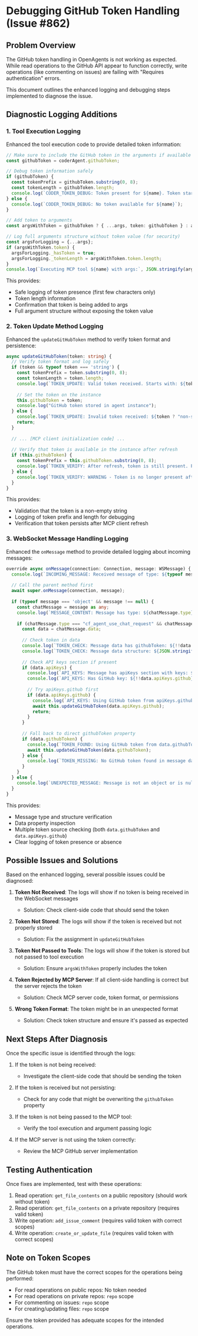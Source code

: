 # Debugging GitHub Token Handling (Issue #862)

## Problem Overview

The GitHub token handling in OpenAgents is not working as expected. While read operations to the GitHub API appear to function correctly, write operations (like commenting on issues) are failing with "Requires authentication" errors.

This document outlines the enhanced logging and debugging steps implemented to diagnose the issue.

## Diagnostic Logging Additions

### 1. Tool Execution Logging

Enhanced the tool execution code to provide detailed token information:

```typescript
// Make sure to include the GitHub token in the arguments if available
const githubToken = coderAgent.githubToken;

// Debug token information safely
if (githubToken) {
  const tokenPrefix = githubToken.substring(0, 8);
  const tokenLength = githubToken.length;
  console.log(`CODER_TOKEN_DEBUG: Token present for ${name}. Token starts with: ${tokenPrefix}..., length: ${tokenLength}`);
} else {
  console.log(`CODER_TOKEN_DEBUG: No token available for ${name}`);
}

// Add token to arguments
const argsWithToken = githubToken ? { ...args, token: githubToken } : args;

// Log full arguments structure without token value (for security)
const argsForLogging = {...args};
if (argsWithToken.token) {
  argsForLogging._hasToken = true;
  argsForLogging._tokenLength = argsWithToken.token.length;
}
console.log(`Executing MCP tool ${name} with args:`, JSON.stringify(argsForLogging));
```

This provides:
- Safe logging of token presence (first few characters only)
- Token length information
- Confirmation that token is being added to args
- Full argument structure without exposing the token value

### 2. Token Update Method Logging

Enhanced the `updateGitHubToken` method to verify token format and persistence:

```typescript
async updateGitHubToken(token: string) {
  // Verify token format and log safely
  if (token && typeof token === 'string') {
    const tokenPrefix = token.substring(0, 8);
    const tokenLength = token.length;
    console.log(`TOKEN_UPDATE: Valid token received. Starts with: ${tokenPrefix}..., length: ${tokenLength}`);
    
    // Set the token on the instance
    this.githubToken = token;
    console.log("GitHub token stored in agent instance");
  } else {
    console.log(`TOKEN_UPDATE: Invalid token received: ${token ? "non-string value" : "null or undefined"}`);
    return;
  }
  
  // ... [MCP client initialization code] ...
  
  // Verify that token is available in the instance after refresh
  if (this.githubToken) {
    const tokenPrefix = this.githubToken.substring(0, 8);
    console.log(`TOKEN_VERIFY: After refresh, token is still present. Prefix: ${tokenPrefix}...`);
  } else {
    console.log(`TOKEN_VERIFY: WARNING - Token is no longer present after refresh!`);
  }
}
```

This provides:
- Validation that the token is a non-empty string
- Logging of token prefix and length for debugging
- Verification that token persists after MCP client refresh

### 3. WebSocket Message Handling Logging

Enhanced the `onMessage` method to provide detailed logging about incoming messages:

```typescript
override async onMessage(connection: Connection, message: WSMessage) {
  console.log(`INCOMING_MESSAGE: Received message of type: ${typeof message}`);
  
  // Call the parent method first
  await super.onMessage(connection, message);
  
  if (typeof message === 'object' && message !== null) {
    const chatMessage = message as any;
    console.log(`MESSAGE_CONTENT: Message has type: ${chatMessage.type}, has data: ${!!chatMessage.data}`);
    
    if (chatMessage.type === "cf_agent_use_chat_request" && chatMessage.data) {
      const data = chatMessage.data;
      
      // Check token in data
      console.log(`TOKEN_CHECK: Message data has githubToken: ${!!data.githubToken}`);
      console.log(`TOKEN_CHECK: Message data structure: ${JSON.stringify(Object.keys(data))}`);
      
      // Check API keys section if present
      if (data.apiKeys) {
        console.log(`API_KEYS: Message has apiKeys section with keys: ${JSON.stringify(Object.keys(data.apiKeys))}`);
        console.log(`API_KEYS: Has GitHub key: ${!!data.apiKeys.github}`);
        
        // Try apiKeys.github first
        if (data.apiKeys.github) {
          console.log(`API_KEYS: Using GitHub token from apiKeys.github`);
          await this.updateGitHubToken(data.apiKeys.github);
          return;
        }
      }
      
      // Fall back to direct githubToken property
      if (data.githubToken) {
        console.log(`TOKEN_FOUND: Using GitHub token from data.githubToken`);
        await this.updateGitHubToken(data.githubToken);
      } else {
        console.log(`TOKEN_MISSING: No GitHub token found in message data or apiKeys`);
      }
    }
  } else {
    console.log(`UNEXPECTED_MESSAGE: Message is not an object or is null. Type: ${typeof message}`);
  }
}
```

This provides:
- Message type and structure verification
- Data property inspection
- Multiple token source checking (both `data.githubToken` and `data.apiKeys.github`)
- Clear logging of token presence or absence

## Possible Issues and Solutions

Based on the enhanced logging, several possible issues could be diagnosed:

1. **Token Not Received**: The logs will show if no token is being received in the WebSocket messages
   - Solution: Check client-side code that should send the token

2. **Token Not Stored**: The logs will show if the token is received but not properly stored
   - Solution: Fix the assignment in `updateGitHubToken`

3. **Token Not Passed to Tools**: The logs will show if the token is stored but not passed to tool execution
   - Solution: Ensure `argsWithToken` properly includes the token

4. **Token Rejected by MCP Server**: If all client-side handling is correct but the server rejects the token
   - Solution: Check MCP server code, token format, or permissions

5. **Wrong Token Format**: The token might be in an unexpected format
   - Solution: Check token structure and ensure it's passed as expected

## Next Steps After Diagnosis

Once the specific issue is identified through the logs:

1. If the token is not being received:
   - Investigate the client-side code that should be sending the token

2. If the token is received but not persisting:
   - Check for any code that might be overwriting the `githubToken` property

3. If the token is not being passed to the MCP tool:
   - Verify the tool execution and argument passing logic

4. If the MCP server is not using the token correctly:
   - Review the MCP GitHub server implementation

## Testing Authentication

Once fixes are implemented, test with these operations:
1. Read operation: `get_file_contents` on a public repository (should work without token)
2. Read operation: `get_file_contents` on a private repository (requires valid token)
3. Write operation: `add_issue_comment` (requires valid token with correct scopes)
4. Write operation: `create_or_update_file` (requires valid token with correct scopes)

## Note on Token Scopes

The GitHub token must have the correct scopes for the operations being performed:
- For read operations on public repos: No token needed
- For read operations on private repos: `repo` scope
- For commenting on issues: `repo` scope
- For creating/updating files: `repo` scope

Ensure the token provided has adequate scopes for the intended operations.